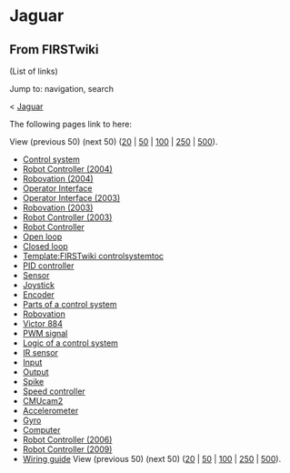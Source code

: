 # Jaguar

## From FIRSTwiki

(List of links)

Jump to: navigation, search

< [Jaguar](/index.php?title=Jaguar&redirect=no "Jaguar")

The following pages link to here:

View (previous 50) (next 50) ([20](/index.php?title=Special:Whatlinkshere/Jaguar&limit=20&from=0 "Special:Whatlinkshere/Jaguar") | [50](/index.php?title=Special:Whatlinkshere/Jaguar&limit=50&from=0 "Special:Whatlinkshere/Jaguar") | [100](/index.php?title=Special:Whatlinkshere/Jaguar&limit=100&from=0 "Special:Whatlinkshere/Jaguar") | [250](/index.php?title=Special:Whatlinkshere/Jaguar&limit=250&from=0 "Special:Whatlinkshere/Jaguar") | [500](/index.php?title=Special:Whatlinkshere/Jaguar&limit=500&from=0 "Special:Whatlinkshere/Jaguar")).

- [Control system](Control_system "Control system")
- [Robot Controller (2004)](Robot_Controller_%282004%29 "Robot Controller \(2004\)")
- [Robovation (2004)](Robovation_%282004%29 "Robovation \(2004\)")
- [Operator Interface](operator-interface)
- [Operator Interface (2003)](Operator_Interface_%282003%29 "Operator Interface \(2003\)")
- [Robovation (2003)](Robovation_%282003%29 "Robovation \(2003\)")
- [Robot Controller (2003)](Robot_Controller_%282003%29 "Robot Controller \(2003\)")
- [Robot Controller](robot-controller)
- [Open loop](Open_loop "Open loop")
- [Closed loop](Closed_loop "Closed loop")
- [Template:FIRSTwiki controlsystemtoc](Template:FIRSTwiki_controlsystemtoc "Template:FIRSTwiki controlsystemtoc")
- [PID controller](PID_controller "PID controller")
- [Sensor](sensor)
- [Joystick](joystick)
- [Encoder](Encoder "Encoder")
- [Parts of a control system](Parts_of_a_control_system "Parts of a control system")
- [Robovation](robovation)
- [Victor 884](victor-884)
- [PWM signal](PWM_signal "PWM signal")
- [Logic of a control system](Logic_of_a_control_system "Logic of a control system")
- [IR sensor](IR_sensor "IR sensor")
- [Input](Input "Input")
- [Output](Output "Output")
- [Spike](spike-relay)
- [Speed controller](Speed_controller "Speed controller")
- [CMUcam2](CMUcam2 "CMUcam2")
- [Accelerometer](Accelerometer "Accelerometer")
- [Gyro](gyro)
- [Computer](Computer "Computer")
- [Robot Controller (2006)](Robot_Controller_%282006%29 "Robot Controller \(2006\)")
- [Robot Controller (2009)](Robot_Controller_%282009%29 "Robot Controller \(2009\)")
- [Wiring guide](Wiring_guide "Wiring guide") View (previous 50) (next 50) ([20](/index.php?title=Special:Whatlinkshere/Jaguar&limit=20&from=0 "Special:Whatlinkshere/Jaguar") | [50](/index.php?title=Special:Whatlinkshere/Jaguar&limit=50&from=0 "Special:Whatlinkshere/Jaguar") | [100](/index.php?title=Special:Whatlinkshere/Jaguar&limit=100&from=0 "Special:Whatlinkshere/Jaguar") | [250](/index.php?title=Special:Whatlinkshere/Jaguar&limit=250&from=0 "Special:Whatlinkshere/Jaguar") | [500](/index.php?title=Special:Whatlinkshere/Jaguar&limit=500&from=0 "Special:Whatlinkshere/Jaguar")).
